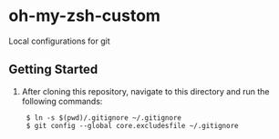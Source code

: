 oh-my-zsh-custom
================

Local configurations for git

Getting Started
---------------

1. After cloning this repository, navigate to this directory and run the following commands:

        $ ln -s $(pwd)/.gitignore ~/.gitignore
        $ git config --global core.excludesfile ~/.gitignore
